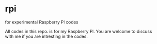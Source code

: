 rpi
===

for experimental Raspberry PI codes

All codes in this repo. is for my Raspberry PI. 
You are welcome to discuss with me if you are intresting in the codes.
